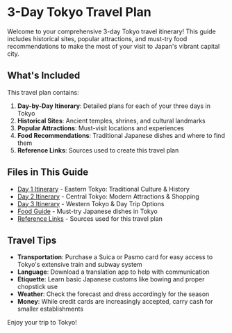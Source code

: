 # 3-Day Tokyo Travel Plan

Welcome to your comprehensive 3-day Tokyo travel itinerary! This guide includes historical sites, popular attractions, and must-try food recommendations to make the most of your visit to Japan's vibrant capital city.

## What's Included

This travel plan contains:

1. **Day-by-Day Itinerary**: Detailed plans for each of your three days in Tokyo
2. **Historical Sites**: Ancient temples, shrines, and cultural landmarks
3. **Popular Attractions**: Must-visit locations and experiences
4. **Food Recommendations**: Traditional Japanese dishes and where to find them
5. **Reference Links**: Sources used to create this travel plan

## Files in This Guide

- [Day 1 Itinerary](day1.md) - Eastern Tokyo: Traditional Culture & History
- [Day 2 Itinerary](day2.md) - Central Tokyo: Modern Attractions & Shopping
- [Day 3 Itinerary](day3.md) - Western Tokyo & Day Trip Options
- [Food Guide](food_guide.md) - Must-try Japanese dishes in Tokyo
- [Reference Links](references.md) - Sources used for this travel plan

## Travel Tips

- **Transportation**: Purchase a Suica or Pasmo card for easy access to Tokyo's extensive train and subway system
- **Language**: Download a translation app to help with communication
- **Etiquette**: Learn basic Japanese customs like bowing and proper chopstick use
- **Weather**: Check the forecast and dress accordingly for the season
- **Money**: While credit cards are increasingly accepted, carry cash for smaller establishments

Enjoy your trip to Tokyo!
